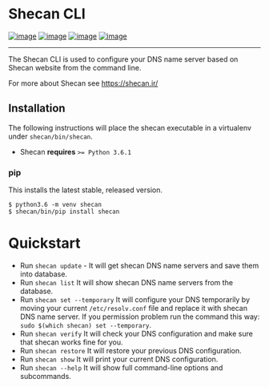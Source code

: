 # Shecan CLI

[![image](https://img.shields.io/pypi/v/shecan.svg)](https://pypi.org/project/shecan/)
[![image](https://img.shields.io/pypi/l/shecan.svg)](https://pypi.org/project/shecan/)
[![image](https://img.shields.io/pypi/pyversions/shecan.svg)](https://pypi.org/project/shecan/)
[![image](https://img.shields.io/badge/Say%20Thanks-!-1EAEDB.svg)](https://saythanks.io/to/GreatBahram)

------------------------------------------------------------------------

The Shecan CLI is used to configure your DNS name server based on Shecan website from the command line.

For more about Shecan see https://shecan.ir/

## Installation

The following instructions will place the shecan executable in a
virtualenv under `shecan/bin/shecan`.

- Shecan **requires** `>= Python 3.6.1`

### pip

This installs the latest stable, released version.

```
$ python3.6 -m venv shecan
$ shecan/bin/pip install shecan
```
# Quickstart

* Run ``shecan update`` - It will get shecan DNS name servers and save them into database.
* Run ``shecan list`` It will show shecan DNS name servers from the database.
* Run ``shecan set --temporary`` It will configure your DNS temporarily by moving your current `/etc/resolv.conf` file and replace it with shecan DNS name server. If you permission problem run the command this way: `sudo $(which shecan) set --temporary`.
* Run ``shecan verify`` It will check your DNS configuration and make sure that shecan works fine for you.
* Run ``shecan restore`` It will restore your previous DNS configuration.
* Run ``shecan show`` It will print your current DNS configuration.
* Run ``shecan --help`` It will show full command-line options and subcommands.
